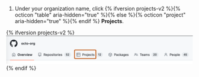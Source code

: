 1. Under your organization name, click {% ifversion projects-v2 %}{% octicon "table" aria-hidden="true" %}{% else %}{% octicon "project" aria-hidden="true" %}{% endif %} **Projects**.

  {% ifversion projects-v2 %}
  ![Screenshot of the horizontal navigation bar for an organization. A tab, labeled with a table icon and "Projects," is outlined in dark orange.](/assets/images/help/organizations/organization-projects-tab-table.png)
  {% endif %}
